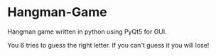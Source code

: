 # Hangman-Game
Hangman game written in python using PyQt5 for GUI.

You 6 tries to guess the right letter. If you can't guess it you will lose!
